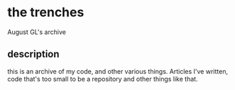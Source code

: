 # the trenches
August GL's archive

## description

this is an archive of my code, and other various things. Articles I've written, code that's too small to be a repository and other things like that.
